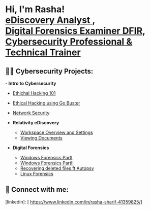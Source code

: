 <h1>Hi, I'm Rasha! <br/><a href="https://github.com/TheRashaSharif/TheRashaSharif)"> eDiscovery Analyst </a>, <br/><a href="https://github.com/TheRashaSharif/TheRashaSharif)"> Digital Forensics Examiner DFIR</a>, <a href="https://www.linkedin.com/in/rasha-sharif-41359825/">Cybersecurity Professional &  Technical Trainer</a> 
  
<h2>👨‍💻 Cybersecurity Projects: </h2>

 -<b> Intro to Cybersecurity </b>
  
   - [Ethichal Hacking 101](https://github.com/TheRashaSharif/Offensive-Ethical-Hacking_101)
   - [Ethical Hacking using Go Buster](https://github.com/TheRashaSharif/EH-using-GoBuster)
  - [Network Security](https://github.com/TheRashaSharif/Network-Security)
  
- <b>Relativity eDiscovery</b>
  - [Workspace Overview and Settings](https://github.com/TheRashaSharif/eDiscovery-Relativity-Basics)
  - [Viewing Documents](https://github.com/TheRashaSharif/Viewing_Documents)


- <b>Digital Forensics</b>
   - [Windows Forensics PartI](https://github.com/TheRashaSharif/Windows-Forensics)
   - [Windows Forensics PartII](https://github.com/TheRashaSharif/Windows-Forensics-PartII)
   - [Recovering deleted files ft Autopsy](https://github.com/TheRashaSharif/Deleted-File-Recovery-ft-Autospy)
   - [Linux Forensics](https://github.com/TheRashaSharif/Linux-Forensics)
  
  
<h2> 🤳 Connect with me:</h2>

[linkedin]: [ https://www.linkedin.com/in/rasha-sharif-41359825/]

